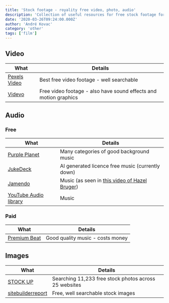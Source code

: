 ```yaml
---
title: 'Stock footage - royality free video, photo, audio'
description: 'Collection of useful resources for free stock footage for YouTube videos'
date: '2020-03-26T09:24:00.000Z'
author: 'André Kovac'
category: 'other'
tags: ['film']
---
```


## Video

| What | Details |
|---|---|
| [Pexels Video](https://videos.pexels.com/videos/) | Best free video footage - well searchable |
| [Videvo](https://www.videvo.net/video/) | Free video footage - also have sound effects and motion graphics |

## Audio

### Free

| What | Details |
|---|---|
| [Purple Planet](https://www.purple-planet.com) | Many categories of good background music |
| [JukeDeck](https://www.jukedeck.com/) | AI generated licence free music (currently down) |
| [Jamendo](https://www.jamendo.com/track/1465273/hard-rock) | Music (as seen in [this video of Hazel Bruger](https://www.youtube.com/watch?v=TqNLjy5PnPA&t=1955s)) |
| [YouTube Audio library](https://www.youtube.com/channel/UCht8qITGkBvXKsR1Byln-wA) | Music |

### Paid

| What | Details |
|---|---|
| [Premium Beat](https://www.premiumbeat.com/account/orders/1966014) | Good quality music - costs money |

## Images

| What | Details |
|---|---|
| [STOCK UP](http://www.sitebuilderreport.com/stock-up) | Searching 11,233 free stock photos across 25 websites |
| [sitebuilderreport](https://www.sitebuilderreport.com/stock-up) | Free, well searchable stock images |
